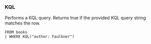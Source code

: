 <!--
This is generated by ESQL’s AbstractFunctionTestCase. Do no edit it. See ../README.md for how to regenerate it.
-->

### KQL
Performs a KQL query. Returns true if the provided KQL query string matches the row.

```esql
FROM books
| WHERE KQL("author: Faulkner")
```
